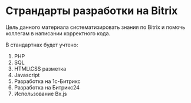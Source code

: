 # Страндарты разработки на Bitrix

Цель данного материала систематизировать знания по Bitrix и помочь коллегам в написании корректного кода.

В стандартнах будет учтено:

1) PHP
2) SQL
3) HTML\CSS разметка
4) Javascript
5) Разработка на 1c-Битрикс
6) Разработка на Битрикс24
7) Использование Bx.js
